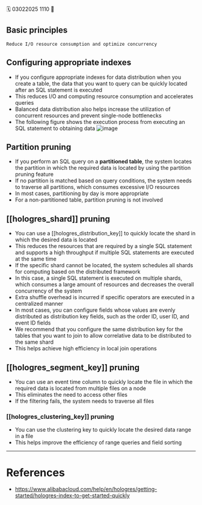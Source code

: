 🗓️ 03022025 1110
📎

## Basic principles
```ad-abstract
Reduce I/O resource consumption and optimize concurrency
```
## Configuring appropriate indexes
- If you configure appropriate indexes for data distribution when you create a table, the data that you want to query can be quickly located after an SQL statement is executed
- This reduces I/O and computing resource consumption and accelerates queries
- Balanced data distribution also helps increase the utilization of concurrent resources and prevent single-node bottlenecks
- The following figure shows the execution process from executing an SQL statement to obtaining data
![image](https://help-static-aliyun-doc.aliyuncs.com/assets/img/en-US/4655981271/p813026.png)
## Partition pruning
- If you perform an SQL query on a **partitioned table**, the system locates the partition in which the required data is located by using the partition pruning feature
- If no partition is matched based on query conditions, the system needs to traverse all partitions, which consumes excessive I/O resources
- In most cases, partitioning by day is more appropriate
- For a non-partitioned table, partition pruning is not involved

## [[hologres_shard]] pruning
- You can use a [[hologres_distribution_key]] to quickly locate the shard in which the desired data is located
- This reduces the resources that are required by a single SQL statement and supports a high throughput if multiple SQL statements are executed at the same time
- If the specific shard cannot be located, the system schedules all shards for computing based on the distributed framework
- In this case, a single SQL statement is executed on multiple shards, which consumes a large amount of resources and decreases the overall concurrency of the system
- Extra shuffle overhead is incurred if specific operators are executed in a centralized manner
- In most cases, you can configure fields whose values are evenly distributed as distribution key fields, such as the order ID, user ID, and event ID fields
- We recommend that you configure the same distribution key for the tables that you want to join to allow correlative data to be distributed to the same shard
- This helps achieve high efficiency in local join operations
    
## [[hologres_segment_key]] pruning
- You can use an event time column to quickly locate the file in which the required data is located from multiple files on a node
- This eliminates the need to access other files
- If the filtering fails, the system needs to traverse all files
    
### [[hologres_clustering_key]] pruning
- You can use the clustering key to quickly locate the desired data range in a file
- This helps improve the efficiency of range queries and field sorting

---
# References
- https://www.alibabacloud.com/help/en/hologres/getting-started/hologres-index-to-get-started-quickly